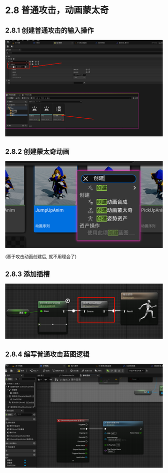 # 2.8 普通攻击，动画蒙太奇
## 2.8.1 创建普通攻击的输入操作

![Clip_2024-06-08_00-32-15.png](./Clip_2024-06-08_00-32-15.png)

## 2.8.2 创建蒙太奇动画

![Clip_2024-06-08_00-33-17.png ##w400##](./Clip_2024-06-08_00-33-17.png)

(基于攻击动画创建后, 就不用理会了)

## 2.8.3 添加插槽

![Clip_2024-06-08_00-34-31.png](./Clip_2024-06-08_00-34-31.png)

## 2.8.4 编写普通攻击蓝图逻辑

![Clip_2024-06-08_00-35-00.png](./Clip_2024-06-08_00-35-00.png)
